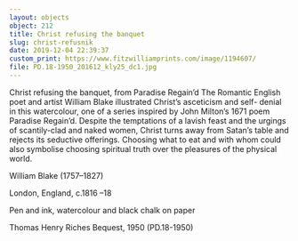 ```yaml
---
layout: objects
object: 212
title: Christ refusing the banquet
slug: christ-refusnik
date: 2019-12-04 22:39:37
custom_print: https://www.fitzwilliamprints.com/image/1194607/
file: PD.18-1950_201612_kly25_dc1.jpg
---
```

Christ refusing the banquet,  from Paradise Regain’d  The Romantic English poet and artist William Blake illustrated Christ’s asceticism and self- denial in this watercolour, one of a series inspired by John Milton’s 1671 poem Paradise Regain’d. Despite the temptations of a lavish feast and the urgings of scantily-clad and naked women, Christ turns away from Satan’s table and rejects its seductive offerings.  Choosing what to eat and with whom could  also symbolise choosing spiritual truth over the pleasures of the physical world.  

William Blake (1757–1827)

London, England, c.1816 –18

Pen and ink, watercolour  and black chalk on paper  

Thomas Henry Riches Bequest, 1950 (PD.18-1950)
